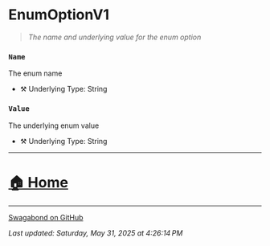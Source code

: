 # EnumOptionV1

> *The name and underlying value for the enum option* 


### `Name`

The enum name



* ⚒️ Underlying Type: String



### `Value`

The underlying enum value



* ⚒️ Underlying Type: String



___


# [🏠 Home](./ApiV1.md)


___

[Swagabond on GitHub](https://github.com/jordanbleu/swagabond)

*Last updated: Saturday, May 31, 2025 at 4:26:14 PM*
